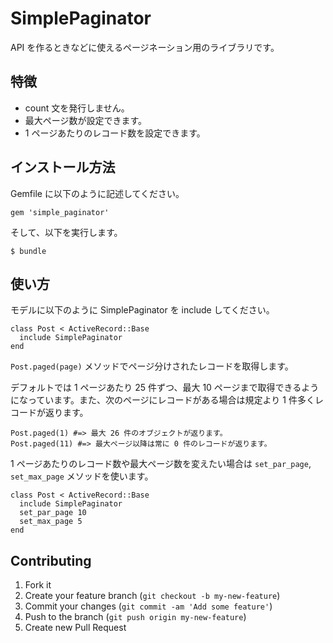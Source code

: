 # SimplePaginator

API を作るときなどに使えるページネーション用のライブラリです。

## 特徴
- count 文を発行しません。
- 最大ページ数が設定できます。
- 1 ページあたりのレコード数を設定できます。

## インストール方法

Gemfile に以下のように記述してください。

    gem 'simple_paginator'

そして、以下を実行します。

    $ bundle

## 使い方

モデルに以下のように SimplePaginator を include してください。

```
class Post < ActiveRecord::Base
  include SimplePaginator
end
```

`Post.paged(page)` メソッドでページ分けされたレコードを取得します。

デフォルトでは 1 ページあたり 25 件ずつ、最大 10 ページまで取得できるようになっています。また、次のページにレコードがある場合は規定より 1 件多くレコードが返ります。

```
Post.paged(1) #=> 最大 26 件のオブジェクトが返ります。
Post.paged(11) #=> 最大ページ以降は常に 0 件のレコードが返ります。
```

1 ページあたりのレコード数や最大ページ数を変えたい場合は `set_par_page`, `set_max_page` メソッドを使います。

```
class Post < ActiveRecord::Base
  include SimplePaginator
  set_par_page 10
  set_max_page 5
end
```

## Contributing

1. Fork it
2. Create your feature branch (`git checkout -b my-new-feature`)
3. Commit your changes (`git commit -am 'Add some feature'`)
4. Push to the branch (`git push origin my-new-feature`)
5. Create new Pull Request
